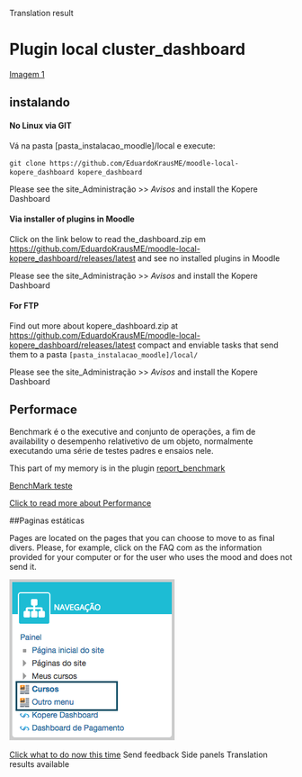 
Translation result
# Plugin local cluster_dashboard

[Imagem 1](https://github.com/EduardoKrausME/moodle-local-kopere_dashboard/blob/master/pix/prints/dashboard/Captura_01.png)

## instalando

#### No Linux via GIT

Vá na pasta [pasta_instalacao_moodle]/local e execute:

```
git clone https://github.com/EduardoKrausME/moodle-local-kopere_dashboard kopere_dashboard
```

Please see the site_Administração >> _Avisos_ and install the Kopere Dashboard

#### Via installer of plugins in Moodle

Click on the link below to read the_dashboard.zip em https://github.com/EduardoKrausME/moodle-local-kopere_dashboard/releases/latest and see no installed plugins in Moodle

Please see the site_Administração >> _Avisos_ and install the Kopere Dashboard

#### For FTP

Find out more about kopere_dashboard.zip at https://github.com/EduardoKrausME/moodle-local-kopere_dashboard/releases/latest compact and enviable tasks that send them to a pasta ``[pasta_instalacao_moodle]/local/``

Please see the site_Administração >> _Avisos_ and install the Kopere Dashboard

## Performace

Benchmark é o the executive and conjunto de operações, a fim de availability o desempenho relativetivo de um objeto, normalmente executando uma série de testes padres e ensaios nele.

This part of my memory is in the plugin [report_benchmark](https://moodle.org/plugins/report_benchmark)


[BenchMark teste](https://github.com/EduardoKrausME/moodle-local-kopere_dashboard/blob/master/pix/prints/benchmark/Captura_01.png)

[Click to read more about Performance](https://github.com/EduardoKrausME/moodle-local-kopere_dashboard/wiki/Performace)

##Paginas estáticas

Pages are located on the pages that you can choose to move to as final divers. Please, for example, click on the FAQ com as the information provided for your computer or for the user who uses the mood and does not send it.

![Imagem 1](https://github.com/EduardoKrausME/moodle-local-kopere_dashboard/blob/master/pix/prints/webpages/Captura_01.png)

[Click what to do now this time](https://github.com/EduardoKrausME/moodle-local-kopere_dashboard/wiki/Páginas-estáticas)
Send feedback
Side panels
Translation results available 